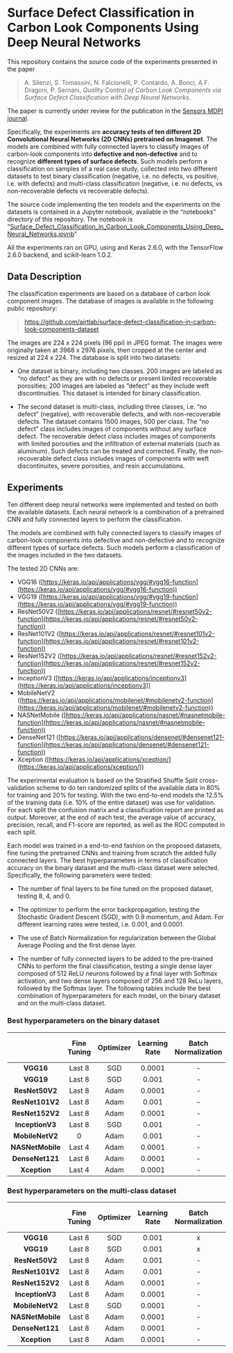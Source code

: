 # Surface Defect Classification in Carbon Look Components Using Deep Neural Networks

This repository contains the source code of the experiments presented in the paper

>A. Silenzi, S. Tomassini, N. Falcionelli, P. Contardo, A. Bonci, A.F. Dragoni, P. Sernani, *Quality Control of Carbon Look Components via Surface Defect Classification with Deep Neural Networks*.

The paper is currently under review for the publication in the [Sensors MDPI journal](https://www.mdpi.com/journal/sensors).

Specifically, the experiments are **accuracy tests of ten different 2D Convolutional Neural Networks (2D CNNs) pretrained on Imagenet**. The models are combined with fully connected layers to classify images of carbon-look components into **defective and non-defective** and to recognize **different types of surface defects**. Such models perform a classification on samples of a real case study, collected into two different datasets to test binary classification (negative, i.e. no defects, vs positive, i.e. with defects) and multi-class classification (negative, i.e. no defects, vs non-recoverable defects vs recoverable defects).

The source code implementing the ten models and the experiments on the datasets is contained in a Jupyter notebook, available in the “notebooks” directory of this repository. The notebook is "[Surface_Defect_Classification_in_Carbon_Look_Components_Using_Deep_Neural_Networks.ipynb](notebooks/Surface_Defect_Classification_in_Carbon_Look_Components_Using_Deep_Neural_Networks.ipynb)"

All the experiments ran on GPU, using and Keras 2.6.0, with the TensorFlow 2.6.0 backend, and scikit-learn 1.0.2.

## Data Description

The classification experiments are based on a database of carbon look component images. The database of images is available in the following public repository: 
> <https://github.com/airtlab/surface-defect-classification-in-carbon-look-components-dataset>

The images are 224 x 224 pixels (96 ppi) in JPEG format. The images were originally taken at 3968 x 2976 pixels, then cropped at the center and resized at 224 x 224. The database is split into two datasets:

- One dataset is binary, including two classes. 200 images are labeled as “no defect” as they are with no defects or present limited recoverable porosities;  200 images are labeled as “defect” as they include weft discontinuities. This dataset is intended for binary classification.

- The second dataset is multi-class, including three classes, i.e. “no defect” (negative), with recoverable defects, and with non-recoverable defects. The dataset contains 1500 images, 500 per class. The “no defect” class includes images of components without any surface defect. The recoverable defect class includes images of components with limited porosities and the infiltration of external materials (such as aluminum). Such defects can be treated and corrected. Finally, the non-recoverable defect class includes images of components with weft discontinuites, severe porosities, and resin accumulations.

## Experiments 

Ten different deep neural networks were implemented and tested on both the available datasets. Each neural network is a combination of a pretrained CNN and fully connected layers to perform the classification.

The models are combined with fully connected layers to classify images of carbon-look components into defective and non-defective and to recognize different types of surface defects. Such models perform a classification of the images included in the two datasets.

The tested 2D CNNs are:

- VGG16 ([https://keras.io/api/applications/vgg/#vgg16-function](https://keras.io/api/applications/vgg/#vgg16-function))
- VGG19 ([https://keras.io/api/applications/vgg/#vgg19-function](https://keras.io/api/applications/vgg/#vgg19-function))
- ResNet50V2 ([https://keras.io/api/applications/resnet/#resnet50v2-function](https://keras.io/api/applications/resnet/#resnet50v2-function))
- ResNet101V2 ([https://keras.io/api/applications/resnet/#resnet101v2-function](https://keras.io/api/applications/resnet/#resnet101v2-function))
- ResNet152V2 ([https://keras.io/api/applications/resnet/#resnet152v2-function](https://keras.io/api/applications/resnet/#resnet152v2-function))
- InceptionV3 ([https://keras.io/api/applications/inceptionv3](https://keras.io/api/applications/inceptionv3))
- MobileNetV2 ([https://keras.io/api/applications/mobilenet/#mobilenetv2-function](https://keras.io/api/applications/mobilenet/#mobilenetv2-function))
- NASNetMobile ([https://keras.io/api/applications/nasnet/#nasnetmobile-function](https://keras.io/api/applications/nasnet/#nasnetmobile-function))
- DenseNet121 ([https://keras.io/api/applications/densenet/#densenet121-function](https://keras.io/api/applications/densenet/#densenet121-function))
- Xception ([https://keras.io/api/applications/xception/](https://keras.io/api/applications/xception/))

The experimental evaluation is based on the Stratified Shuffle Split cross-validation scheme to do ten randomized splits of the available data in 80% for training and 20% for testing. With the two end-to-end models the 12.5% of the training data (i.e. 10% of the entire dataset) was use for validation. For each split the confusion matrix and a classification report are printed as output. Moreover, at the end of each test, the average value of accuracy, precision, recall, and F1-score are reported, as well as the ROC computed in each split.

Each model was trained in a end-to-end fashion on the proposed datasets, fine tuning the pretrained CNNs and training from scratch the added fully connected layers. The best hyperparameters in terms of classification accuracy on the binary dataset and the multi-class dataset were selected. Specifically, the following parameters were tested:

- The number of final layers to be fine tuned on the proposed dataset, testing 8, 4, and 0.

- The optimizer to perform the error backpropagation, testing the Stochastic Gradient Descent (SGD), with 0.9 momentum, and Adam. For different learning rates were tested, i.e. 0.001, and 0.0001.

- The use of Batch Normalization for regularization between the Global Average Pooling and the first dense layer.

- The number of fully connected layers to be added to the pre-trained CNNs to perform the final classification, testing a single dense layer composed of 512 ReLU neurons followed by a final layer with Softmax activation, and two dense layers composed of 256 and 128 ReLu layers, followed by the Softmax layer. The following tables include the best combination of hyperparameters for each model, on the binary dataset and on the multi-class dataset.

### Best hyperparameters on the binary dataset

|                  | **Fine Tuning** | **Optimizer** | **Learning Rate** | **Batch Normalization** | **Dense 512 Units** | **Dense 256 Units** | **Dense 128 Units** |
|:----------------:|:---------------:|:-------------:|:-----------------:|:-----------------------:|:-------------------:|:-------------------:|:-------------------:|
|     **VGG16**    |      Last 8     |      SGD      |       0.0001      |            -            |          x          |          -          |          -          |
|     **VGG19**    |      Last 8     |      SGD      |       0.001       |            -            |          x          |          -          |          -          |
|  **ResNet50V2**  |      Last 8     |      Adam     |       0.0001      |            -            |          x          |          -          |          -          |
|  **ResNet101V2** |      Last 8     |      Adam     |       0.001       |            -            |          x          |          -          |          -          |
|  **ResNet152V2** |      Last 8     |      Adam     |       0.0001      |            -            |          x          |          -          |          -          |
|  **InceptionV3** |      Last 8     |      SGD      |       0.001       |            -            |          x          |          -          |          -          |
|  **MobileNetV2** |        0        |      Adam     |       0.001       |            -            |          -          |          x          |          x          |
| **NASNetMobile** |      Last 4     |      Adam     |       0.0001      |            -            |          -          |          x          |          x          |
|  **DenseNet121** |      Last 8     |      Adam     |       0.0001      |            -            |          x          |          -          |          -          |
|   **Xception**   |      Last 4     |      Adam     |       0.0001      |            -            |          -          |          x          |          x          |

### Best hyperparameters on the multi-class dataset

|                  | **Fine Tuning** | **Optimizer** | **Learning Rate** | **Batch Normalization** | **Dense 512 Units** | **Dense 256 Units** | **Dense 128 Units** |
|:----------------:|:---------------:|:-------------:|:-----------------:|:-----------------------:|:-------------------:|:-------------------:|:-------------------:|
|     **VGG16**    |      Last 8     |      SGD      |       0.001       |            x            |          x          |          -          |          -          |
|     **VGG19**    |      Last 8     |      SGD      |       0.001       |            x            |          x          |          -          |          -          |
|  **ResNet50V2**  |      Last 8     |      Adam     |       0.001       |            -            |          x          |          -          |          -          |
|  **ResNet101V2** |      Last 8     |      Adam     |       0.001       |            -            |          x          |          -          |          -          |
|  **ResNet152V2** |      Last 8     |      Adam     |       0.0001      |            -            |          x          |          -          |          -          |
|  **InceptionV3** |      Last 8     |      Adam     |       0.0001      |            -            |          x          |          -          |          -          |
|  **MobileNetV2** |      Last 8     |      SGD      |       0.0001      |            -            |          x          |          -          |          -          |
| **NASNetMobile** |      Last 8     |      Adam     |       0.0001      |            -            |          x          |          -          |          -          |
|  **DenseNet121** |      Last 8     |      Adam     |       0.0001      |            -            |          x          |          -          |          -          |
|   **Xception**   |      Last 8     |      Adam     |       0.0001      |            -            |          x          |          -          |          -          |
